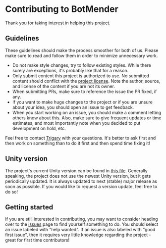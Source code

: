 # Contributing to BotMender

Thank you for taking interest in helping this project.

## Guidelines

These guidelines should make the process smoother for both of us.
Please make sure to read and follow them in order to minimize unnecessary work.

 - Do not make style changes, try to follow existing styles.
While there surely are exceptions, it's probably like that for a reason.
 - Only submit content this project is authorized to use.
No submitted content should conflict with the [project license](LICENSE).
Note the author, source, and license of the content if you are not its owner.
 - When submitting PRs, make sure to reference the issue the PR fixed, if any.
 - If you want to make huge changes to the project or if you are unsure about your idea,
you should open an issue to get feedback.
 - When you start working on an issue, you should make a comment letting others know about this.
Also, make sure to give frequent updates or time estimates, and most importantly note
when you decided to put development on hold, etc.

Feel free to contact [Trigary](https://github.com/Trigary) with your questions.
It's better to ask first and then work on something than to do it first and then spend time fixing it!

## Unity version

The project's current Unity version can be found in [this file](ProjectSettings/ProjectVersion.txt).
Generally speaking, the project does not use the newest Unity version, but it gets periodically updated.
It is always updated to next (stable) major release as soon as possible.
If you would like to request a version update, feel free to do so!

## Getting started

If you are still interested in contributing, you may want to consider heading over to the
[issues](https://github.com/Trigary/BotMender/issues) page to find yourself something to do.
You should select an issue labeled with "help wanted".
If an issue is also labeled with "good first issue", then it requires very little knowledge
regarding the project - great for first time contributors!
